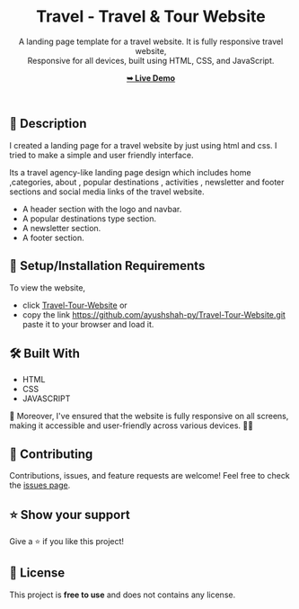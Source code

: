 <div align="center">

  <h1 align="center">Travel - Travel & Tour Website</h1>

  A landing page template for a travel website. It is fully responsive travel website, <br />Responsive for all devices, built using HTML, CSS, and JavaScript.

  <a href="https://github.com/ayushshah-py/Travel-Tour-Website.git"><strong>➥ Live Demo</strong></a>

</div>

<br />

## 📃 Description


I created a landing page for a travel website by just using html and css. I tried to make a simple and user friendly interface.


Its a travel agency-like landing page design which includes home ,categories, about , popular destinations , activities , newsletter and footer sections and social media links of the travel website.

* A header section with the logo and navbar.
* A popular destinations type section.
* A newsletter section.
* A footer section.

## 🚀 Setup/Installation Requirements

To view the website, 
* click [Travel-Tour-Website](https://github.com/ayushshah-py/Travel-Tour-Website.git)
or 
* copy the link https://github.com/ayushshah-py/Travel-Tour-Website.git paste it to your browser and load it.  

## 🛠 Built With

* HTML
* CSS
* JAVASCRIPT

📱 Moreover, I've ensured that the website is fully responsive on all screens, making it accessible and user-friendly across various devices. 📱💡


## 🤝 Contributing 

Contributions, issues, and feature requests are welcome! Feel free to check the [issues page](/issues).

## ⭐️ Show your support 

Give a ⭐️ if you like this project!


## 📝 License

This project is **free to use** and does not contains any license.
